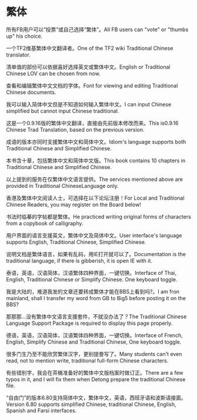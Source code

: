 # 繁体

<p><span class="chinese">所有FB用户可以“投票”或自己选择“繁体”。</span><span class="english">All FB users can "vote" or "thumbs up" his choice.</span></p>

<p><span class="chinese">一个TF2维基繁体中文翻译者。</span><span class="english">One of the TF2 wiki Traditional Chinese translator.</span></p>

<p><span class="chinese">清单值的部份可以依据喜好选择英文或繁体中文。</span><span class="english">English or Traditional Chinese LOV can be chosen from now.</span></p>

<p><span class="chinese">查看和编辑繁体中文文档的字体。</span><span class="english">Font for viewing and editing Traditional Chinese documents.</span></p>

<p><span class="chinese">我可以输入简体中文但是不知道如何输入繁体中文。</span><span class="english">I can input Chinese simplified but cannot input Chinese traditional.</span></p>

<p><span class="chinese">这是一个0.9.16版的繁体中文翻译，直接由先前版本修改而来。</span><span class="english">This is0.9.16 Chinese Trad Translation, based on the previous version.</span></p>

<p><span class="chinese">成语的版本亦同时支援繁体中文和简体中文。</span><span class="english">Idiom's language supports both Traditional Chinese and Simplified Chinese.</span></p>

<p><span class="chinese">本书含十章，包括繁体中文和简体中文版。</span><span class="english">This book contains 10 chapters in Traditional Chinese and Simplified Chinese.</span></p>

<p><span class="chinese">以上提到的服务在仅繁体中文语言提供。</span><span class="english">The services mentioned above are provided in Traditional ChineseLanguage only.</span></p>

<p><span class="chinese">香港及繁体中文阅读人士，可选择在以下论坛注册！</span><span class="english">For Local and Traditional Chinese Readers, you may register on the Board below!</span></p>

<p><span class="chinese">书法时临摹的字帖都是繁体。</span><span class="english">He practiced writing original forms of characters from a copybook of calligraphy.</span></p>

<p><span class="chinese">用户界面的语言支援英文，繁体中文及简体中文。</span><span class="english">User interface's language supports English, Traditional Chinese, Simplified Chinese.</span></p>

<p><span class="chinese">说明文档是繁体语言，如果有乱码，用IE打开就可以了。</span><span class="english">Documentation is the traditional language, if there is gibberish, it is open IE with it.</span></p>

<p><span class="chinese">泰语，英语，汉语简体，汉语繁体四种界面，一键切换。</span><span class="english">Interface of Thai, English, Traditional Chinese or Simplify Chinese. One keyboard toggle.</span></p>

<p><span class="chinese">我是大陆的，难道我发的文章还要转成繁体才能在BBS上看到吗?。</span><span class="english">I am fron mainland, shall I transfer my word from GB to Big5 before posting it on the BBS?</span></p>

<p><span class="chinese">那那那…没有繁体中文语言支援套件，不就没办法了？</span><span class="english">The Traditional Chinese Language Support Package is required to display this page properly.</span></p>

<p><span class="chinese">德语，英语，汉语简体，汉语繁体四种界面，一键切换。</span><span class="english">Interface of French, English, Simplify Chinese and Traditional Chinese, One keyboard toggle.</span></p>

<p><span class="chinese">很多门生乃至不能欣赏繁体汉字，更别提誊写了。</span><span class="english">Many students can't even read, not to mention write, traditional full-form Chinese characters.</span></p>

<p><span class="chinese">有些错别字，我会在茶桶准备好的繁体中文版档案时做订正。</span><span class="english">There are a few typos in it, and I will fix them when Detong prepare the traditional Chinese file.</span></p>

<p><span class="chinese">“自由门”的版本6.80支持简体中文，繁体中文，英语，西班牙语和波斯语接面。</span><span class="english">Version 6.80 supports simplified Chinese, traditional Chinese, English, Spanish and Farsi interfaces.</span></p>

